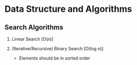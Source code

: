# Data Structure and Algorithms

## Search Algorithms

1. Linear Search [O(n)]

2. (Iterative/Recursive) Binary Search [O(log n)]
    - Elements should be in sorted order
